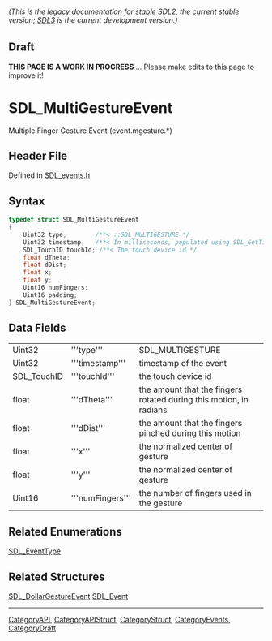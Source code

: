 ###### (This is the legacy documentation for stable SDL2, the current stable version; [SDL3](https://wiki.libsdl.org/SDL3/) is the current development version.)

## Draft

**THIS PAGE IS A WORK IN PROGRESS** ... Please make edits to this page to improve it!
# SDL_MultiGestureEvent

Multiple Finger Gesture Event (event.mgesture.*)

## Header File

Defined in [SDL_events.h](https://github.com/libsdl-org/SDL/blob/SDL2/include/SDL_events.h)

## Syntax

```c
typedef struct SDL_MultiGestureEvent
{
    Uint32 type;        /**< ::SDL_MULTIGESTURE */
    Uint32 timestamp;   /**< In milliseconds, populated using SDL_GetTicks() */
    SDL_TouchID touchId; /**< The touch device id */
    float dTheta;
    float dDist;
    float x;
    float y;
    Uint16 numFingers;
    Uint16 padding;
} SDL_MultiGestureEvent;
```

## Data Fields

|             |                  |                                                                    |
| ----------- | ---------------- | ------------------------------------------------------------------ |
| Uint32      | '''type'''       | SDL_MULTIGESTURE                                                   |
| Uint32      | '''timestamp'''  | timestamp of the event                                             |
| SDL_TouchID | '''touchId'''    | the touch device id                                                |
| float       | '''dTheta'''     | the amount that the fingers rotated during this motion, in radians |
| float       | '''dDist'''      | the amount that the fingers pinched during this motion             |
| float       | '''x'''          | the normalized center of gesture                                   |
| float       | '''y'''          | the normalized center of gesture                                   |
| Uint16      | '''numFingers''' | the number of fingers used in the gesture                          |

## Related Enumerations

[SDL_EventType](SDL_EventType)

## Related Structures

[SDL_DollarGestureEvent](SDL_DollarGestureEvent)
[SDL_Event](SDL_Event)

----
[CategoryAPI](CategoryAPI), [CategoryAPIStruct](CategoryAPIStruct), [CategoryStruct](CategoryStruct), [CategoryEvents](CategoryEvents), [CategoryDraft](CategoryDraft)


